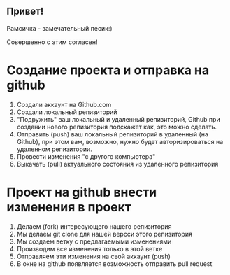 ## Привет!

Рамсичка - замечательный песик:)

Совершенно с этим согласен!

# Создание проекта и отправка на github

1. Создали аккаунт на Github.com
2. Создали локальный репизиторий
3. "Подружить" ваш локальный и удаленный репизиторий, Github при создании нового репизитория подскажет как, это можно сделать.
4. Отправить (push) ваш локальный репизиторий в удаленный (на Github), при этом вам, возможно, нужно будет авторизироваться на удаленном репизитории.  
5. Провести изменения "с другого компьютера"
6. Выкачать (pull) актуального состояния из удаленного репизитория

# Проект на github внести изменения в проект

1. Делаем (fork) интересующего нашего репизитория
2. Мы делаем git clone для нашей версси этого репизитория
3. Мы создаем ветку с предлагаемыми изменениями
4. Производим все изменения только в этой ветке
5. Отправляем эти изменения на свой аккаунт (push)
6. В окне на github появляется возможность отправить pull request